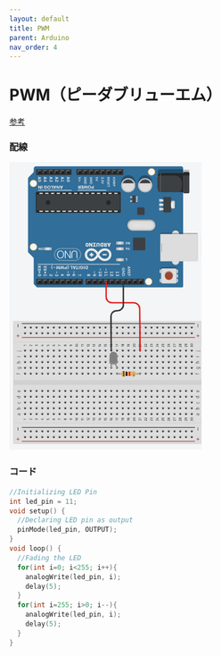 ```yaml
---
layout: default
title: PWM
parent: Arduino
nav_order: 4
---
```


# PWM（ピーダブリューエム）

[参考](https://create.arduino.cc/projecthub/muhammad-aqib/arduino-pwm-tutorial-ae9d71)

### 配線
<img src="assets/arduino_pwm.png"  alt="hi" class="inline"/>

### コード
```c++
//Initializing LED Pin
int led_pin = 11;
void setup() {
  //Declaring LED pin as output
  pinMode(led_pin, OUTPUT);
}
void loop() {
  //Fading the LED
  for(int i=0; i<255; i++){
    analogWrite(led_pin, i);
    delay(5);
  }
  for(int i=255; i>0; i--){
    analogWrite(led_pin, i);
    delay(5);
  }
}
```
